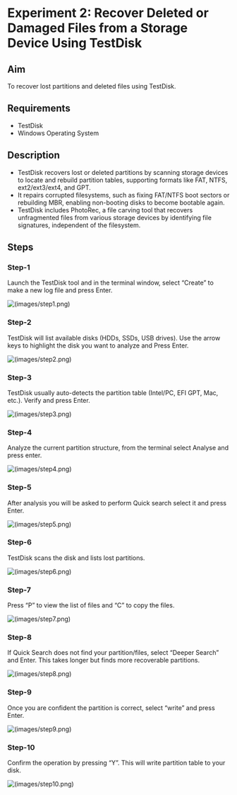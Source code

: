 # Experiment 2: Recover Deleted or Damaged Files from a Storage Device Using TestDisk

## Aim
To recover lost partitions and deleted files using TestDisk.

## Requirements
- TestDisk
- Windows Operating System

## Description
- TestDisk recovers lost or deleted partitions by scanning storage devices to locate and rebuild partition tables, supporting formats like FAT, NTFS, ext2/ext3/ext4, and GPT.
- It repairs corrupted filesystems, such as fixing FAT/NTFS boot sectors or rebuilding MBR, enabling non-booting disks to become bootable again.
- TestDisk includes PhotoRec, a file carving tool that recovers unfragmented files from various storage devices by identifying file signatures, independent of the filesystem.

## Steps

### Step-1
Launch the TestDisk tool and in the terminal window, select “Create” to make a new log file and press Enter.

![(images/step1.png)](https://github.com/Krishnabhargav08/DIGITAL-FORENSICS-LAB-EXERCISES/blob/16b1147bcb109484f40eeb2ca02cfa07e0376c71/images/Ex-2%20im1.png)

### Step-2
TestDisk will list available disks (HDDs, SSDs, USB drives). Use the arrow keys to highlight the disk you want to analyze and Press Enter.

![(images/step2.png)](https://github.com/Krishnabhargav08/DIGITAL-FORENSICS-LAB-EXERCISES/blob/16b1147bcb109484f40eeb2ca02cfa07e0376c71/images/Ex-2%20im2.png)

### Step-3
TestDisk usually auto-detects the partition table (Intel/PC, EFI GPT, Mac, etc.). Verify and press Enter.

![(images/step3.png)](https://github.com/Krishnabhargav08/DIGITAL-FORENSICS-LAB-EXERCISES/blob/16b1147bcb109484f40eeb2ca02cfa07e0376c71/images/Ex-2%20im3.png)

### Step-4
Analyze the current partition structure, from the terminal select Analyse and press enter.

![(images/step4.png)](https://github.com/Krishnabhargav08/DIGITAL-FORENSICS-LAB-EXERCISES/blob/16b1147bcb109484f40eeb2ca02cfa07e0376c71/images/Ex-2%20im4.png)

### Step-5
After analysis you will be asked to perform Quick search select it and press Enter.

![(images/step5.png)](https://github.com/Krishnabhargav08/DIGITAL-FORENSICS-LAB-EXERCISES/blob/16b1147bcb109484f40eeb2ca02cfa07e0376c71/images/Ex-2%20im5.png)

### Step-6
TestDisk scans the disk and lists lost partitions.

![(images/step6.png)](https://github.com/Krishnabhargav08/DIGITAL-FORENSICS-LAB-EXERCISES/blob/16b1147bcb109484f40eeb2ca02cfa07e0376c71/images/Ex-2%20im6.png)

### Step-7
Press “P” to view the list of files and “C” to copy the files.

![(images/step7.png)](https://github.com/Krishnabhargav08/DIGITAL-FORENSICS-LAB-EXERCISES/blob/16b1147bcb109484f40eeb2ca02cfa07e0376c71/images/Ex-2%20im7.png)

### Step-8
If Quick Search does not find your partition/files, select “Deeper Search” and Enter. This takes longer but finds more recoverable partitions.

![(images/step8.png)](https://github.com/Krishnabhargav08/DIGITAL-FORENSICS-LAB-EXERCISES/blob/16b1147bcb109484f40eeb2ca02cfa07e0376c71/images/Ex-2%20im8.png)

### Step-9
Once you are confident the partition is correct, select “write” and press Enter.

![(images/step9.png)](https://github.com/Krishnabhargav08/DIGITAL-FORENSICS-LAB-EXERCISES/blob/16b1147bcb109484f40eeb2ca02cfa07e0376c71/images/Ex-2%20im9.png)

### Step-10
Confirm the operation by pressing “Y”. This will write partition table to your disk.

![(images/step10.png)](https://github.com/Krishnabhargav08/DIGITAL-FORENSICS-LAB-EXERCISES/blob/16b1147bcb109484f40eeb2ca02cfa07e0376c71/images/Ex-2%20im10.png)
